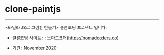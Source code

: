 # clone-paintjs
---

<바닐라 JS로 그림판 만들기> 클론코딩 프로젝트 입니다. 

- 클론코딩 사이트 :  : 노마드코더(https://nomadcoders.co) 

- 기간 : November.2020



